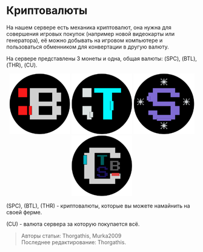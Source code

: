 # Криптовалюты

На нашем сервере есть механика криптовалют, она нужна для совершения игровых покупок (например новой видеокарты или генератора), её можно добывать на игровом компьютере и пользоваться обменником для конвертации в другую валюту.

На сервере представлены 3 монеты и одна, общая валюты: (SPC), (BTL), (THR), (CU).

<div align="center">
  <img src="https://github.com/1Bitlog-organization/BitlogSite/blob/master/images/cripto/BIT.png?raw=true" width="160" height="160"/>
  <img src="https://github.com/1Bitlog-organization/BitlogSite/blob/master/images/cripto/THR.png?raw=true" width="160" height="160"/>
  <img src="https://github.com/1Bitlog-organization/BitlogSite/blob/master/images/cripto/SPC.png?raw=true" width="160" height="160"/>
  <img src="https://github.com/1Bitlog-organization/BitlogSite/blob/master/images/cripto/CU.png?raw=true " width="160" height="160"/>
</div>

(SPC), (BTL), (THR) - криптовалюты, которые вы можете намайнить на своей ферме.

(CU) - валюта сервера за которую покупается всё.

> Авторы статьи: Thorgathis, Murka2009 <br>
> Последнее редактирование: Thorgathis.
